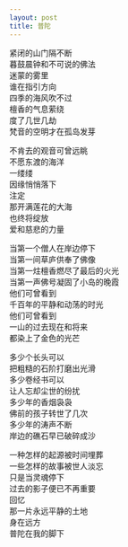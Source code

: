 ```yaml
---
layout: post
title: 普陀
---
```


紧闭的山门隔不断<br>
暮鼓晨钟和不可说的佛法<br>
迷蒙的雾里<br>
谁在指引方向<br>
四季的海风吹不过<br>
檀香的气息萦绕<br>
度了几世几劫<br>
梵音的空明才在孤岛发芽

不肯去的观音可曾远眺<br>
不愿东渡的海洋<br>
一缕缕<br>
因缘悄悄落下<br>
注定<br>
那开满莲花的大海<br>
也终将绽放<br>
爱和慈悲的力量

当第一个僧人在岸边停下<br>
当第一间草庐供奉了佛像<br>
当第一炷檀香燃尽了最后的火光<br>
当第一声佛号凝固了小岛的晚霞<br>
他们可曾看到<br>
千百年的平静和动荡的时光<br>
他们可曾看到<br>
一山的过去现在和将来<br>
都染上了金色的光芒

多少个长头可以<br>
把粗糙的石阶打磨出光滑<br>
多少卷经书可以<br>
让人忘却尘世的纷扰<br>
多少年的香烟袅袅<br>
佛前的孩子转世了几次<br>
多少年的涛声不断<br>
岸边的礁石早已破碎成沙

一种怎样的起源被时间埋葬<br>
一些怎样的故事被世人淡忘<br>
只是当灵魂停下<br>
过去的影子便已不再重要<br>
回忆<br>
那一片永远平静的土地<br>
身在远方<br>
普陀在我的脚下
